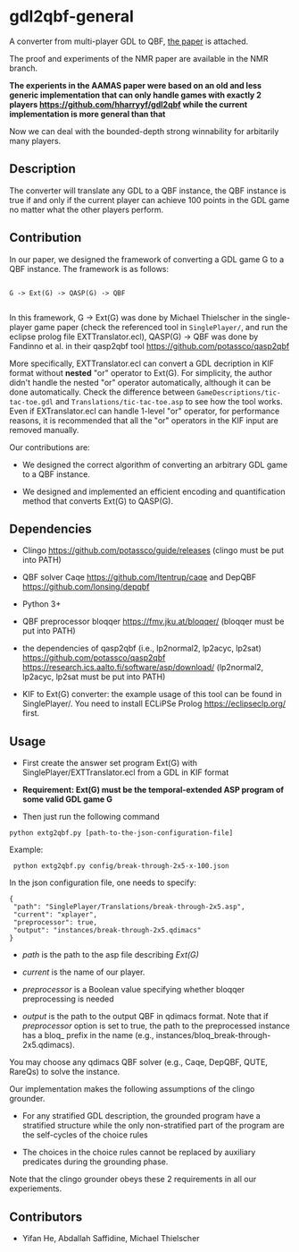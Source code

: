 # gdl2qbf-general

A converter from multi-player GDL to QBF, [the paper](https://www.ifaamas.org/Proceedings/aamas2024/pdfs/p807.pdf) is attached. 

The proof and experiments of the NMR paper are available in the NMR branch.


**The experients in the AAMAS paper were based on an old and less generic implementation that can only handle games with exactly 2 players https://github.com/hharryyf/gdl2qbf while the current implementation is more general than that**


Now we can deal with the bounded-depth strong winnability for arbitarily many players.

## Description

The converter will translate any GDL to a QBF instance, the QBF instance is true if and only if the current player can achieve 100 points in the GDL game no matter what the other players perform.

## Contribution

In our paper, we designed the framework of converting a GDL game G to a QBF instance.
The framework is as follows:
```

G -> Ext(G) -> QASP(G) -> QBF


```

In this framework, G -> Ext(G) was done by Michael Thielscher in the single-player game paper (check the referenced tool in ```SinglePlayer/```, and run the eclipse prolog file EXTTranslator.ecl), QASP(G) -> QBF was done by Fandinno et al. in their qasp2qbf tool https://github.com/potassco/qasp2qbf

More specifically, EXTTranslator.ecl can convert a GDL decription in KIF format without **nested** "or" operator to Ext(G). For simplicity, the author didn't handle the nested "or" operator automatically, although it can be done automatically. Check the difference between ```GameDescriptions/tic-tac-toe.gdl``` and ```Translations/tic-tac-toe.asp``` to see how the tool works. Even if EXTranslator.ecl can handle 1-level "or" operator, for performance reasons, it is recommended that all the "or" operators in the KIF input are removed manually.

Our contributions are:

* We designed the correct algorithm of converting an arbitrary GDL game to a QBF instance.

* We designed and implemented an efficient encoding and quantification method that converts Ext(G) to QASP(G).


## Dependencies

* Clingo https://github.com/potassco/guide/releases (clingo must be put into PATH)

* QBF solver Caqe https://github.com/ltentrup/caqe and DepQBF  https://github.com/lonsing/depqbf 

* Python 3+

* QBF preprocessor bloqqer  https://fmv.jku.at/bloqqer/ (bloqqer must be put into PATH)

* the dependencies of qasp2qbf (i.e., lp2normal2, lp2acyc, lp2sat) https://github.com/potassco/qasp2qbf https://research.ics.aalto.fi/software/asp/download/ (lp2normal2, lp2acyc, lp2sat must be put into PATH)

* KIF to Ext(G) converter: the example usage of this tool can be found in SinglePlayer/. You need to install ECLiPSe Prolog https://eclipseclp.org/ first.

## Usage

* First create the answer set program Ext(G) with SinglePlayer/EXTTranslator.ecl from a GDL in KIF format

* **Requirement: Ext(G) must be the temporal-extended ASP program of some valid GDL game G**


* Then just run the following command

```
python extg2qbf.py [path-to-the-json-configuration-file]

```

Example:

```
 python extg2qbf.py config/break-through-2x5-x-100.json  

```

In the json configuration file, one needs to specify:

```
{
 "path": "SinglePlayer/Translations/break-through-2x5.asp",
 "current": "xplayer",
 "preprocessor": true,
 "output": "instances/break-through-2x5.qdimacs"
}
```

- *path* is the path to the asp file describing *Ext(G)*

- *current* is the name of our player. 

- *preprocessor* is a Boolean value specifying whether bloqqer preprocessing is needed

- *output* is the path to the output QBF in qdimacs format. Note that if *preprocessor* option is set to true, the path to the preprocessed instance has a bloq_ prefix in the name (e.g., instances/bloq_break-through-2x5.qdimacs).

You may choose any qdimacs QBF solver (e.g., Caqe, DepQBF, QUTE, RareQs) to solve the instance.


Our implementation makes the following assumptions of the clingo grounder. 

- For any stratified GDL description, the grounded program have a stratified structure while
the only non-stratified part of the program are the self-cycles of the choice rules

- The choices in the choice rules cannot be replaced by auxiliary predicates during the grounding phase.

Note that the clingo grounder obeys these 2 requirements in all our experiements. 


## Contributors

* Yifan He, Abdallah Saffidine, Michael Thielscher

